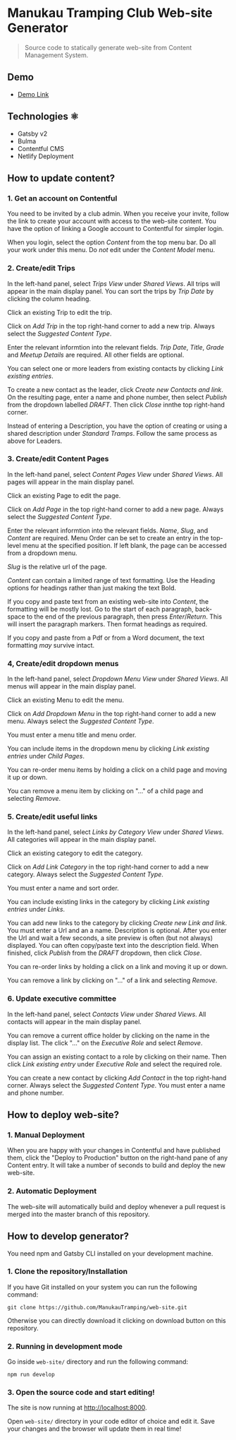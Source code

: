 # Manukau Tramping Club Web-site Generator

> Source code to statically generate web-site from Content Management System.

## Demo

- [Demo Link](https://manukautrampingclub.netlify.com/)

## Technologies ⚛️

- Gatsby v2
- Bulma
- Contentful CMS
- Netlify Deployment

## How to update content?

### 1. Get an account on Contentful

You need to be invited by a club admin. When you receive your invite, follow the link to create your account with access to the web-site content. You have the option of linking a Google account to Contentful for simpler login.

When you login, select the option *Content* from the top menu bar. Do all your work under this menu. Do *not* edit under the *Content Model* menu.

### 2. Create/edit Trips

In the left-hand panel, select *Trips View* under *Shared Views*. All trips will appear in the main display panel. You can sort the trips by *Trip Date* by clicking the column heading.

Click an existing Trip to edit the trip.

Click on *Add Trip* in the top right-hand corner to add a new trip. Always select the *Suggested Content Type*.

Enter the relevant informtion into the relevant fields. *Trip Date*, *Title*, *Grade* and *Meetup Details* are required. All other fields are optional.

You can select one or more leaders from existing contacts by clicking *Link existing entries*. 

To create a new contact as the leader, click *Create new Contacts and link*. On the resulting page, enter a name and phone number, then select *Publish* from the dropdown labelled *DRAFT*. Then click *Close* innthe top right-hand corner.

Instead of entering a Description, you have the option of creating or using a shared description under *Standard Tramps*. Follow the same process as above for Leaders.

### 3. Create/edit Content Pages

In the left-hand panel, select *Content Pages View* under *Shared Views*. All pages will appear in the main display panel.

Click an existing Page to edit the page.

Click on *Add Page* in the top right-hand corner to add a new page. Always select the *Suggested Content Type*.

Enter the relevant informtion into the relevant fields. *Name*, *Slug*, and *Content* are required. Menu Order can be set to create an entry in the top-level menu at the specified position. If left blank, the page can be accessed from a dropdown menu.

*Slug* is the relative url of the page.

*Content* can contain a limited range of text formatting. Use the Heading options for headings rather than just making the text Bold. 

If you copy and paste text from an existing web-site into *Content*, the formatting will be mostly lost. Go to the start of each paragraph, back-space to the end of the previous paragraph, then press *Enter*/*Return*. This will insert the paragraph markers. Then format headings as required.

If you copy and paste from a Pdf or from a Word document, the text formatting *may* survive intact.

### 4, Create/edit dropdown menus

In the left-hand panel, select *Dropdown Menu View* under *Shared Views*. All menus will appear in the main display panel.

Click an existing Menu to edit the menu.

Click on *Add Dropdown Menu* in the top right-hand corner to add a new menu. Always select the *Suggested Content Type*.

You must enter a menu title and menu order. 

You can include items in the dropdown menu by clicking *Link existing entries* under *Child Pages*.

You can re-order menu items by holding a click on a child page and moving it up or down.

You can remove a menu item by clicking on "..." of a child page and selecting *Remove*.

### 5. Create/edit useful links

In the left-hand panel, select *Links by Category View* under *Shared Views*. All categories will appear in the main display panel.

Click an existing category to edit the category.

Click on *Add Link Category* in the top right-hand corner to add a new category. Always select the *Suggested Content Type*.

You must enter a name and sort order. 

You can include existing links in the category by clicking *Link existing entries* under *Links*.

You can add new links to the category by clicking *Create new Link and link*. You must enter a Url and an a name. Description is optional. After you enter the Url and wait a few seconds, a site preview is often (but not always) displayed. You can often copy/paste text into the description field. When finished, click *Publish* from the *DRAFT* dropdown, then click *Close*.

You can re-order links by holding a click on a link and moving it up or down.

You can remove a link by clicking on "..." of a link and selecting *Remove*.

### 6. Update executive committee

In the left-hand panel, select *Contacts View* under *Shared Views*. All contacts will appear in the main display panel.

You can remove a current office holder by clicking on the name in the display list. The click "..." on the *Executive Role* and select *Remove*.

You can assign an existing contact to a role by clicking on their name. Then click *Link existing entry* under *Executive Role* and select the required role.

You can create a new contact by clicking *Add Contact* in the top right-hand corner. Always select the *Suggested Content Type*. You must enter a name and phone number. 

## How to deploy web-site?

### 1. Manual Deployment

When you are happy with your changes in Contentful and have published them, click the "Deploy to Production" button on the right-hand pane of any Content entry. It will take a number of seconds to build and deploy the new web-site.

### 2. Automatic Deployment

The web-site will automatically build and deploy whenever a pull request is merged into the master branch of this repository.

## How to develop generator?

You need npm and Gatsby CLI installed on your development machine.

### 1. Clone the repository/Installation

If you have Git installed on your system you can run the following command:

`git clone https://github.com/ManukauTramping/web-site.git`

Otherwise you can directly download it clicking on download button on this repository.

### 2. Running in development mode

Go inside `web-site/` directory and run the following command:

`npm run develop`

### 3. Open the source code and start editing!

The site is now running at
[http://localhost:8000](http://localhost:8000).

Open `web-site/` directory in your code editor of choice and edit it. Save your changes and the browser will update them in real time!
